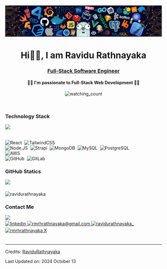 <p align="center"><img src="https://raw.githubusercontent.com/KevinPatel04/KevinPatel04/master/header.png"></p>
<h1 align="center">Hi🙋‍♂️, I am Ravidu Rathnayaka </h1>
<h3 align="center"> <a href="https://www.linkedin.com/in/ravidurathnayaka/">Full-Stack Software Engineer</a> </h3>
<h4 align="center">👨‍💻 I'm passionate to Full-Stack Web Development 👨‍💻</h4>
<p align="center"> 
<img src="https://komarev.com/ghpvc/?username=ravidurathnayaka&color=blue" alt="watching_count" />
</p>

<br/>

### **Technology Stack**
<img src="https://user-images.githubusercontent.com/73097560/115834477-dbab4500-a447-11eb-908a-139a6edaec5c.gif"><br><br>

![React](https://img.shields.io/badge/-React-05122A?style=flat&logo=React)&nbsp;
![TailwindCSS](https://img.shields.io/badge/-TailwindCSS-05122A?style=flat&logo=TailwindCSS)&nbsp;
<br />
![Node.JS](https://img.shields.io/badge/-Node.JS-05122A?style=flat&logo=Node.JS)&nbsp;
![Strapi](https://img.shields.io/badge/-Strapi-05122A?style=flat&logo=strapi)&nbsp;
![MongoDB](https://img.shields.io/badge/-MongoDB-05122A?style=flat&logo=MongoDB)&nbsp;
![MySQL](https://img.shields.io/badge/-MySQL-05122A?style=flat&logo=MySQL)&nbsp;
![PostgreSQL](https://img.shields.io/badge/-PostgreSQL-05122A?style=flat&logo=PostgreSQL)&nbsp;
<br />
![AWS](https://img.shields.io/badge/-AWS-05122A?style=flat&logo=amazon)&nbsp;
<br />
![GitHub](https://img.shields.io/badge/-GitHub-05122A?style=flat&logo=github)&nbsp;
![GitLab](https://img.shields.io/badge/-GitLab-05122A?style=flat&logo=gitlab)&nbsp;
<br />

### **GitHub Statics**
<img src="https://user-images.githubusercontent.com/73097560/115834477-dbab4500-a447-11eb-908a-139a6edaec5c.gif"><br><br>
<img align="center" src="https://github-readme-streak-stats.herokuapp.com/?user=ravidurathnayaka&theme=dracula&hide" alt="ravidurathnayaka" />
<br />

### **Contact Me**
<img src="https://user-images.githubusercontent.com/73097560/115834477-dbab4500-a447-11eb-908a-139a6edaec5c.gif">

</br>

<div align="left">
 <a href="https://www.linkedin.com/in/ravidurathnayaka/" target="_blank">
<img src=https://img.shields.io/badge/linkedin-%231E77B5.svg?&style=for-the-badge&logo=linkedin&logoColor=white alt=linkedin style="margin-bottom: 5px;" />
</a>
  
<a href="mailto:rmrhrathnayaka@gmail.com" target="_blank">
<img src="https://img.shields.io/badge/Gmail-D14836?style=for-the-badge&logo=gmail&logoColor=white" alt=rmrhrathnayaka@gmail.com mail style="margin-bottom: 5px;" />
</a>

<a href="https://www.instagram.com/ravidurathnayaka_" target="_blank">
<img src=https://img.shields.io/badge/Instagram-E4405F?style=for-the-badge&logo=instagram&logoColor=white alt=ravidurathnayaka_ Instagram style="margin-bottom: 5px;" />
</a>

<a href="https://x.com/rmrhrathnayaka" target="_blank">
<img src="https://img.shields.io/badge/X-1DA1F2?style=for-the-badge&logo=x&logoColor=white" alt="rmrhrathnayaka X" style="margin-bottom: 5px;" />
</a>
</div> 

 <br />

-----
Credits: [RaviduRathnayaka](https://github.com/ravidurathnayaka)

Last Updated on: 2024 October 13
